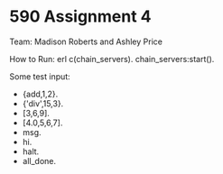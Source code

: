 # 590 Assignment 4

Team: Madison Roberts and Ashley Price

How to Run: 
erl
c(chain_servers).
chain_servers:start().

Some test input:
- {add,1,2}.
- {'div',15,3}.
- [3,6,9].
- [4.0,5,6,7].
- msg.
- hi.
- halt.
- all_done.
